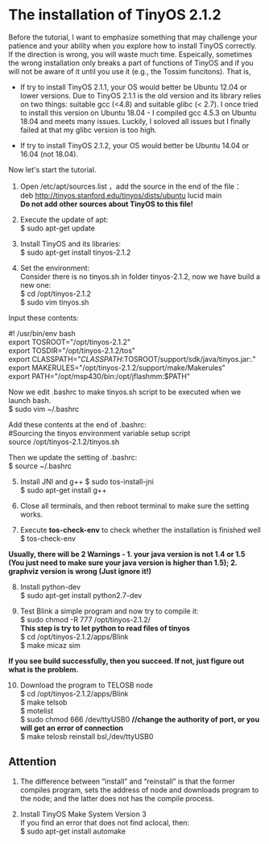# The installation of TinyOS 2.1.2

Before the tutorial, I want to emphasize something that may challenge your patience and your ability
when you explore how to install TinyOS correctly. If the direction is wrong, you will waste much time.
Espeically, sometimes the wrong installation only breaks a part of functions of TinyOS and if you will
not be aware of it until you use it (e.g., the Tossim funcitons).
That is,

* If try to install TinyOS 2.1.1, your OS would better be Ubuntu 12.04 or lower versions. Due to TinyOS 2.1.1 is the old version and its library relies on two things: suitable gcc (<4.8) and suitable glibc (< 2.7). 
I once tried to install this version on Ubuntu 18.04 - I compiled gcc 4.5.3 on Ubuntu 18.04 and meets many 
issues. Luckily, I soloved all issues but I finally failed at that my glibc version is too high.

* If try to install TinyOS 2.1.2, your OS would better be Ubuntu 14.04 or 16.04 (not 18.04).

Now let's start the tutorial.<br/>

1. Open /etc/apt/sources.list ，add the source in the end of the file：<br/>
deb http://tinyos.stanford.edu/tinyos/dists/ubuntu lucid main <br/>
**Do not add other sources about TinyOS to this file!**

2. Execute the update of apt:<br/>
$ sudo apt-get update

3. Install TinyOS and its libraries: <br/>
$ sudo apt-get install tinyos-2.1.2

4. Set the environment: <br/>
Consider there is no tinyos.sh in folder tinyos-2.1.2, now we have build a new one: <br/>
$ cd /opt/tinyos-2.1.2 <br/>
$ sudo vim tinyos.sh

Input these contents:

\#! /usr/bin/env bash <br/>
export TOSROOT="/opt/tinyos-2.1.2" <br/>
export TOSDIR="/opt/tinyos-2.1.2/tos" <br/>
export CLASSPATH="$CLASSPATH:$TOSROOT/support/sdk/java/tinyos.jar:." <br/>
export MAKERULES="/opt/tinyos-2.1.2/support/make/Makerules" <br/>
export PATH="/opt/msp430/bin:/opt/jflashmm:$PATH" <br/>

Now we edit .bashrc to make tinyos.sh script to be executed when we launch bash. <br/>
$ sudo vim ~/.bashrc <br/>

Add these contents at the end of .bashrc:<br/>
\#Sourcing the tinyos environment variable setup script <br/>
source /opt/tinyos-2.1.2/tinyos.sh

Then we update the setting of .bashrc:<br/>
$ source ~/.bashrc <br/>


5. Install JNI and g++
$ sudo tos-install-jni <br/>
$ sudo apt-get install g++

6. Close all terminals, and then reboot terminal to make sure the setting 
works.

7. Execute **tos-check-env** to check whether the installation is finished well<br/>
$ tos-check-env 

**Usually, there will be 2 Warnings - 1. your java version is not 1.4 or 1.5 (You just need to make sure your java version is higher than 1.5); 2. graphviz version is wrong (Just ignore it!)**

8. Install python-dev<br/>
$ sudo apt-get install python2.7-dev

9. Test
Blink a simple program and now try to compile it:<br/>
$ sudo chmod -R 777 /opt/tinyos-2.1.2/<br/>
**This step is try to let python to read files of tinyos**<br/>
$ cd /opt/tinyos-2.1.2/apps/Blink<br/>
$ make micaz sim<br/>

**If you see build successfully, then you succeed. If not, just figure out what is the problem.**

10. Download the program to TELOSB node<br/>
$ cd /opt/tinyos-2.1.2/apps/Blink<br/>
$ make telsob<br/>
$ motelist<br/>
$ sudo chmod 666 /dev/ttyUSB0     **//change the authority of port, or you will get an error of connection<br/>**
$ make telosb reinstall bsl,/dev/ttyUSB0<br/>

## Attention
1. The difference between “install” and “reinstall” is that the former compiles program, sets the address of node and downloads program to the node; and the latter does not has the compile process.

2. Install TinyOS Make System Version 3<br/>
If you find an error that does not find aclocal, then:<br/>
$ sudo apt-get install automake